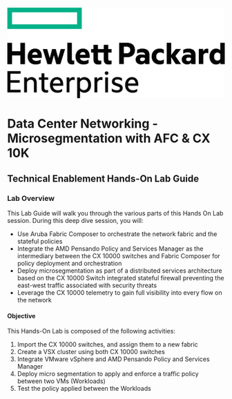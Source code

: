 ![Lab Overview](images/hpe-logo2.svg)

<h1>Data Center Networking - Microsegmentation with AFC & CX 10K</h1>

<h2>Technical Enablement Hands-On Lab Guide</h2>

### Lab Overview
This Lab Guide will walk you through the various parts of this Hands On Lab session.  During this deep dive session, you will:

* Use Aruba Fabric Composer to orchestrate the network fabric and the stateful policies
* Integrate the AMD Pensando Policy and Services Manager as the intermediary between the CX 10000 switches and Fabric Composer for policy deployment and orchestration
* Deploy microsegmentation as part of a distributed services architecture based on the CX 10000 Switch integrated stateful firewall preventing the east-west traffic associated with security threats
* Leverage the CX 10000 telemetry to gain full visibility into every flow on the network

#### Objective
This Hands-On Lab is composed of the following activities:
1. Import the CX 10000 switches, and assign them to a new fabric 
2. Create a VSX cluster using both CX 10000 switches
3. Integrate VMware vSphere and AMD Pensando Policy and Services Manager
4. Deploy micro segmentation to apply and enforce a traffic policy between two VMs (Workloads)
5. Test the policy applied between the Workloads

